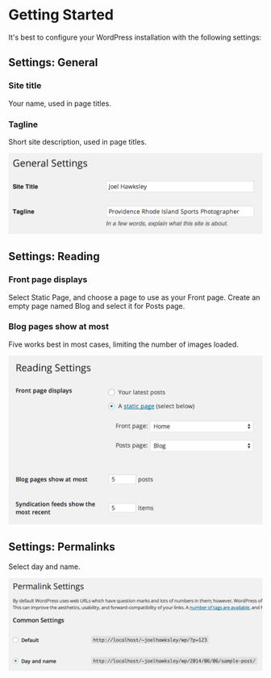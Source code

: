 # Getting Started

It's best to configure your WordPress installation with the following settings:

## Settings: General

### Site title
Your name, used in page titles.

### Tagline
Short site description, used in page titles.

![General Settings](img/settings-general.png)

## Settings: Reading

### Front page displays
Select Static Page, and choose a page to use as your Front page. Create an empty page named Blog and select it for Posts page.

### Blog pages show at most
Five works best in most cases, limiting the number of images loaded.

![Reading Settings](img/settings-reading.png)

## Settings: Permalinks
Select day and name.

![Permalinks Settings](img/settings-permalinks.png)


